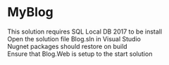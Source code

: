 # MyBlog
This solution requires SQL Local DB 2017 to be install<br>
Open the solution file Blog.sln in Visual Studio<br>
Nugnet packages should restore on build<br>
Ensure that Blog.Web is setup to the start solution <br>


